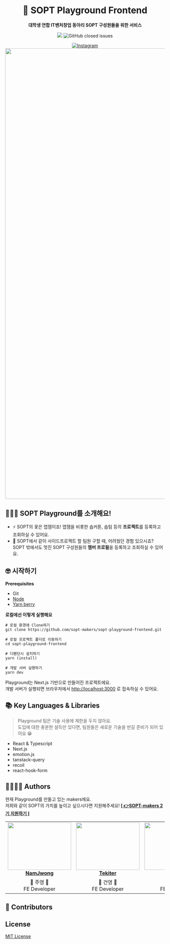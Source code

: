 <div align="center">

# 🚀 SOPT Playground Frontend

**대학생 연합 IT벤처창업 동아리 SOPT 구성원들을 위한 서비스**

<a href="https://hits.seeyoufarm.com"><img src="https://hits.seeyoufarm.com/api/count/incr/badge.svg?url=https%3A%2F%2Fgithub.com%2Fsopt-makers%2Fsopt-playground-frontend&count_bg=%238040FF&title_bg=%23555555&icon=&icon_color=%23E7E7E7&title=hits&edge_flat=false"/></a>
<img alt="GitHub closed issues" src="https://img.shields.io/github/commit-activity/m/sopt-makers/sopt-playground-frontend?color=8040ff">

<a href="https://www.instagram.com/sopt_makers/">
<img alt="Instagram" src="https://img.shields.io/badge/-Instagram-white?logo=Instagram&logoColor=d42121">
</a>

<br />

<img width="1424" alt="image" src="https://user-images.githubusercontent.com/73823388/215124144-daf665de-ca65-42d8-9440-bae754d680f9.png">
</div>

## 💁🏻‍♂️ SOPT Playground를 소개해요!

- ⚡️ SOPT의 꽃은 앱잼이죠! 앱잼을 비롯한 솝커톤, 솝텀 등의 **프로젝트**를 등록하고 조회하실 수 있어요.
- 👀 SOPT에서 같이 사이드프로젝트 할 팀원 구할 때, 어려웠던 경험 있으시죠? SOPT 밖에서도 멋진 SOPT 구성원들의 **멤버 프로필**을 등록하고 조회하실 수 있어요.

## 🤓 시작하기

**Prerequisites**

- Git
- [Node](https://nodejs.org/)
- [Yarn berry](https://yarnpkg.com/)

**로컬에선 이렇게 실행해요**

```
# 로컬 환경에 Clone하기
git clone https://github.com/sopt-makers/sopt-playground-frontend.git

# 로컬 프로젝트 폴더로 이동하기
cd sopt-playground-frontend

# 디펜던시 설치하기
yarn (install)

# 개발 서버 실행하기
yarn dev
```

Playground는 Next.js 기반으로 만들어진 프로젝트에요.  
개발 서버가 실행되면 브라우저에서 [http://localhost:3000](http://localhost:3000/) 로 접속하실 수 있어요.

## 📚 Key Languages & Libraries

> Playground 팀은 기술 사용에 제한을 두지 않아요.  
> 도입에 대한 충분한 설득만 있다면, 팀원들은 새로운 기술을 반길 준비가 되어 있어요 😁

- React & Typescript
- Next.js
- emotion.js
- tanstack-query
- recoil
- react-hook-form

## 👨‍👩‍👧‍👦 Authors

현재 Playground를 만들고 있는 makers에요.  
저희와 같이 SOPT의 가치를 높이고 싶으시다면 지원해주세요! [**[ 👉SOPT-makers 2기 지원하기 ]**](sopt-makers.oopy.io)

<table align="center">
    <tr align="center">
        <td style="min-width: 150px;">
            <a href="https://github.com/NamJwong">
              <img src="https://user-images.githubusercontent.com/26808056/215305813-e46a08bb-d65f-4eec-bd15-55bdd8ec1937.jpeg" width="200" height="150" style="object-fit :cover">
              <br />
              <b>NamJwong</b>
            </a>
        </td>
        <td style="min-width: 150px;" background-color="white">
            <a href="https://github.com/tekiter">
              <img src="https://avatars.githubusercontent.com/u/36122585?v=4" width="200" height="150" style="object-fit :cover">
              <br />
              <b>Tekiter</b>
            </a> 
        </td>
        <td style="min-width: 150px;">
            <a href="https://github.com/juno7803">
              <img src="https://avatars.githubusercontent.com/u/26808056?v=4" width="200" height="150" style="object-fit :cover">
              <br />
              <b>Jun</b>
            </a>
        </td>
        <td style="min-width: 150px;" background-color="white">
            <a href="https://github.com/danmin20">
              <img src="https://ca.slack-edge.com/T040QGZF77H-U0425VDVC20-f4aa143ab5cb-512" width="200" height="150" style="object-fit :cover">
              <br />
              <b>Danmin</b>
            </a> 
        </td>
    </tr>
    <tr align="center">
        <td>
            💛 주영 💛 <br/>
            FE Developer
      </td>
        <td>
            💚 건영 💚 <br />
            FE Developer
        </td>
        <td>
            🤍 준호 🤍<br />
            FE Developer
        </td>
        <td>
            💖 정민 💖<br />
            FE Developer
        </td>
    </tr>
</table>

## 👏 Contributors

## License

[MIT License](LICENSE.md)
